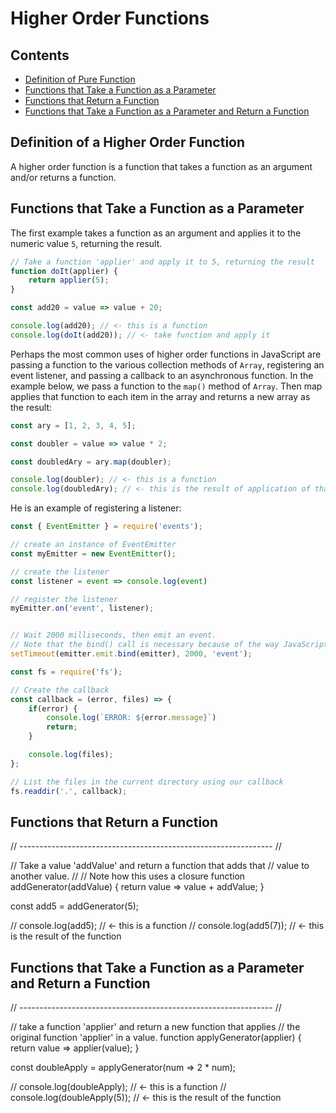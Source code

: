 # Higher Order Functions

## Contents
- [Definition of Pure Function](#section1)
- [Functions that Take a Function as a Parameter](#section2)
- [Functions that Return a Function](#section3)
- [Functions that Take a Function as a Parameter and Return a Function](#section4)

<div id="section1"/>

## Definition of a Higher Order Function

A higher order function is a function that takes a function as an argument and/or returns a function.

<div id="section2"/>

## Functions that Take a Function as a Parameter

The first example takes a function as an argument and applies it to the numeric value `5`, returning the result.
```js
// Take a function 'applier' and apply it to 5, returning the result
function doIt(applier) {
    return applier(5);
}

const add20 = value => value + 20;

console.log(add20); // <- this is a function
console.log(doIt(add20)); // <- take function and apply it
```

Perhaps the most common uses of higher order functions in JavaScript are passing a function to the various collection methods of `Array`, registering an event listener, and passing a callback to an asynchronous function. In the example below, we pass a function to the `map()` method of `Array`. Then map applies that function to each item in the array and returns a new array as the result:
```js
const ary = [1, 2, 3, 4, 5];

const doubler = value => value * 2;

const doubledAry = ary.map(doubler);

console.log(doubler); // <- this is a function
console.log(doubledAry); // <- this is the result of application of that function
```

He is an example of registering a listener:
```js
const { EventEmitter } = require('events');

// create an instance of EventEmitter
const myEmitter = new EventEmitter();

// create the listener
const listener = event => console.log(event)

// register the listener
myEmitter.on('event', listener);


// Wait 2000 milliseconds, then emit an event.
// Note that the bind() call is necessary because of the way JavaScript handles 'this'
setTimeout(emitter.emit.bind(emitter), 2000, 'event');
```

```js
const fs = require('fs');

// Create the callback
const callback = (error, files) => {
    if(error) {
        console.log(`ERROR: ${error.message}`)
        return;
    }

    console.log(files);
};

// List the files in the current directory using our callback
fs.readdir('.', callback);
```

<div id="section3"/>

## Functions that Return a Function

// --------------------------------------------------------------- //


// Take a value 'addValue' and return a function that adds that
// value to another value.
//
// Note how this uses a closure
function addGenerator(addValue) {
    return value => value + addValue;
}

const add5 = addGenerator(5);

// console.log(add5);  // <- this is a function
// console.log(add5(7));  // <- this is the result of the function


<div id="section4"/>

## Functions that Take a Function as a Parameter and Return a Function

// --------------------------------------------------------------- //

// take a function 'applier' and return a new function that applies
// the original function 'applier' in a value.
function applyGenerator(applier) {
    return value => applier(value);
}

const doubleApply = applyGenerator(num => 2 * num);

// console.log(doubleApply);  // <- this is a function
// console.log(doubleApply(5));  // <- this is the result of the function